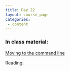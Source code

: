 ```yaml
---
title: Day 22
layout: course_page
categories:
 - content
---
```


### In class material: 

[Moving to the command line](http://swcarpentry.github.io/python-novice-inflammation/10-cmdline/)

Reading:
